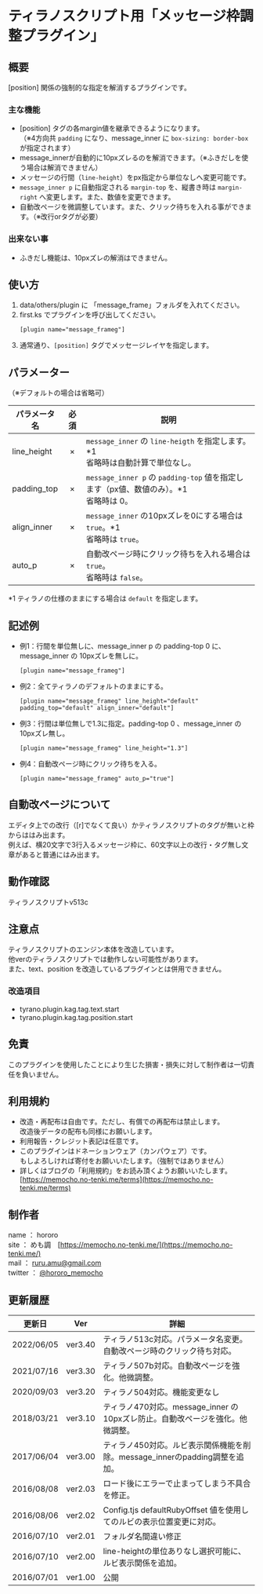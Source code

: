 # ティラノスクリプト用「メッセージ枠調整プラグイン」


## 概要

[position] 関係の強制的な指定を解消するプラグインです。


### 主な機能

- [position] タグの各margin値を継承できるようになります。  
  （※4方向共 `padding` になり、message_inner に `box-sizing: border-box` が指定されます）
- message_innerが自動的に10pxズレるのを解消できます。（※ふきだしを使う場合は解消できません）
- メッセージの行間（`line-height`）をpx指定から単位なしへ変更可能です。
- `message_inner p` に自動指定される `margin-top` を、縦書き時は `margin-right` へ変更します。また、数値を変更できます。
- 自動改ページを微調整しています。また、クリック待ちを入れる事ができます。（※改行orタグが必要）

### 出来ない事

- ふきだし機能は、10pxズレの解消はできません。


## 使い方

1. data/others/plugin に 「message_frame」フォルダを入れてください。
2. first.ks でプラグインを呼び出してください。
   ```
   [plugin name="message_frameg"]
   ```
3. 通常通り、`[position]` タグでメッセージレイヤを指定します。


## パラメーター
（※デフォルトの場合は省略可）

| パラメータ名 | 必須 | 説明 |
|--------------|:----:|------|
| line_height  |  ×  | `message_inner` の `line-heigth` を指定します。*1<br>省略時は自動計算で単位なし。 |
| padding_top  |  ×  | `message_inner p` の `padding-top` 値を指定します（px値、数値のみ）。*1<br>省略時は 0。 |
| align_inner  |  ×  | `message_inner` の10pxズレを0にする場合は `true`。*1<br>省略時は `true`。 |
| auto_p       |  ×  | 自動改ページ時にクリック待ちを入れる場合は `true`。<br>省略時は `false`。 |

*1 ティラノの仕様のままにする場合は `default` を指定します。


## 記述例

- 例1：行間を単位無しに、message_inner p の padding-top 0 に、message_inner の 10pxズレを無しに。
  ```
  [plugin name="message_frameg"]
  ```

- 例2：全てティラノのデフォルトのままにする。  
  ```
  [plugin name="message_frameg" line_height="default" padding_top="default" align_inner="default"]
  ```

- 例3：行間は単位無しで1.3に指定。padding-top 0 、message_inner の 10pxズレ無し。
  ```
  [plugin name="message_frameg" line_height="1.3"]
  ```

- 例4：自動改ページ時にクリック待ちを入る。
  ```
  [plugin name="message_frameg" auto_p="true"]
  ```

## 自動改ページについて

エディタ上での改行（[r]でなくて良い）かティラノスクリプトのタグが無いと枠からははみ出ます。  
例えば、横20文字で3行入るメッセージ枠に、60文字以上の改行・タグ無し文章があると普通にはみ出ます。

## 動作確認

ティラノスクリプトv513c

## 注意点

ティラノスクリプトのエンジン本体を改造しています。  
他verのティラノスクリプトでは動作しない可能性があります。  
また、text、position を改造しているプラグインとは併用できません。  

### 改造項目
- tyrano.plugin.kag.tag.text.start
- tyrano.plugin.kag.tag.position.start


## 免責

このプラグインを使用したことにより生じた損害・損失に対して制作者は一切責任を負いません。


## 利用規約

- 改造・再配布は自由です。ただし、有償での再配布は禁止します。  
  改造後データの配布も同様にお願いします。
- 利用報告・クレジット表記は任意です。
- このプラグインはドネーションウェア（カンパウェア）です。  
  もしよろしければ寄付をお願いいたします。（強制ではありません）
- 詳しくはブログの「利用規約」をお読み頂くようお願いいたします。  
  [https://memocho.no-tenki.me/terms](https://memocho.no-tenki.me/terms)

## 制作者

name  ： hororo  
site  ： めも調　[https://memocho.no-tenki.me/](https://memocho.no-tenki.me/)  
mail  ： ruru.amu@gmail.com  
twitter ： [@hororo_memocho](https://twitter.com/hororo_memocho)


## 更新履歴

| 更新日     | Ver     | 詳細 |
|------------|---------|------|
| 2022/06/05 | ver3.40 | ティラノ513c対応。パラメータ名変更。自動改ページ時のクリック待ち対応。
| 2021/07/16 | ver3.30 | ティラノ507b対応。自動改ページを強化。他微調整。
| 2020/09/03 | ver3.20 | ティラノ504対応。機能変更なし
| 2018/03/21 | ver3.10 | ティラノ470対応。message_inner の10pxズレ防止。自動改ページを強化。他微調整。
| 2017/06/04 | ver3.00 | ティラノ450対応。ルビ表示関係機能を削除。message_innerのpadding調整を追加。
| 2016/08/08 | ver2.03 | ロード後にエラーで止まってしまう不具合を修正。
| 2016/08/06 | ver2.02 | Config.tjs defaultRubyOffset 値を使用してのルビの表示位置変更に対応。
| 2016/07/10 | ver2.01 | フォルダ名間違い修正
| 2016/07/10 | ver2.00 | line-heightの単位ありなし選択可能に、ルビ表示関係を追加。
| 2016/07/01 | ver1.00 | 公開
